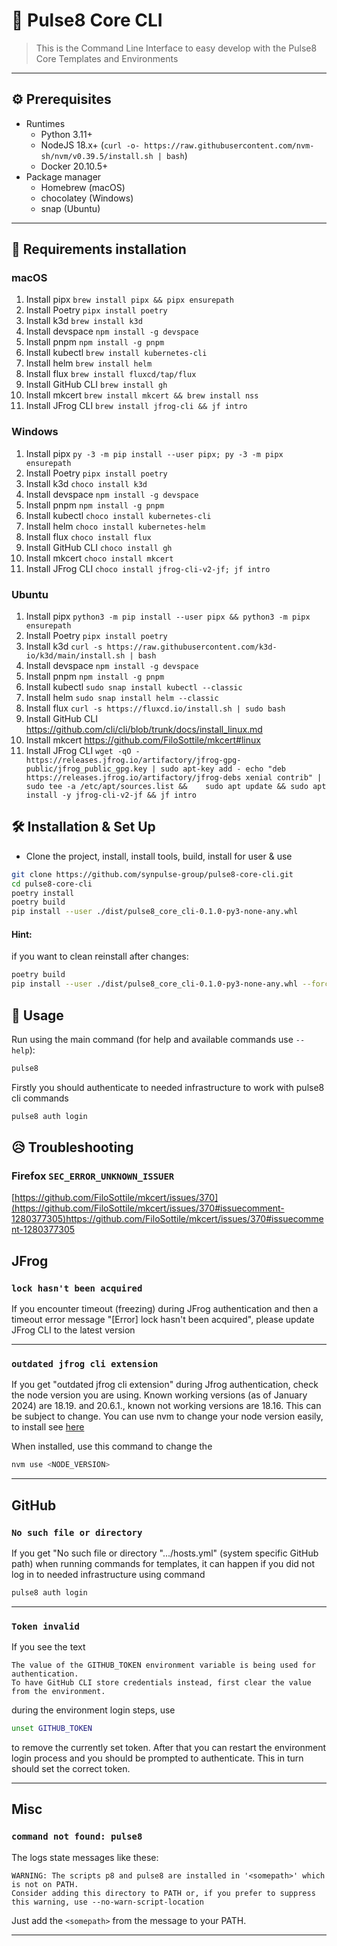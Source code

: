 # 🚀 Pulse8 Core CLI

> This is the Command Line Interface to easy develop with the Pulse8 Core Templates and Environments

---

## ⚙️ Prerequisites 

- Runtimes
  - Python 3.11+
  - NodeJS 18.x+ (`curl -o- https://raw.githubusercontent.com/nvm-sh/nvm/v0.39.5/install.sh | bash`)
  - Docker 20.10.5+
- Package manager
  - Homebrew (macOS) 
  - chocolatey (Windows) 
  - snap (Ubuntu)

---

## 🛫 Requirements installation

### macOS
1. Install pipx `brew install pipx && pipx ensurepath`
2. Install Poetry `pipx install poetry`
3. Install k3d `brew install k3d`
4. Install devspace `npm install -g devspace`
5. Install pnpm `npm install -g pnpm`
6. Install kubectl `brew install kubernetes-cli`
7. Install helm `brew install helm`
8. Install flux `brew install fluxcd/tap/flux`
9. Install GitHub CLI `brew install gh`
10. Install mkcert `brew install mkcert && brew install nss`
11. Install JFrog CLI `brew install jfrog-cli && jf intro`

### Windows
1. Install pipx `py -3 -m pip install --user pipx; py -3 -m pipx ensurepath`
2. Install Poetry `pipx install poetry`
3. Install k3d `choco install k3d`
4. Install devspace `npm install -g devspace`
5. Install pnpm `npm install -g pnpm`
6. Install kubectl `choco install kubernetes-cli`
7. Install helm `choco install kubernetes-helm`
8. Install flux `choco install flux`
9. Install GitHub CLI `choco install gh`
10. Install mkcert `choco install mkcert`
11. Install JFrog CLI `choco install jfrog-cli-v2-jf; jf intro`

### Ubuntu
1. Install pipx `python3 -m pip install --user pipx && python3 -m pipx ensurepath`
2. Install Poetry `pipx install poetry`
3. Install k3d `curl -s https://raw.githubusercontent.com/k3d-io/k3d/main/install.sh | bash`
4. Install devspace `npm install -g devspace`
5. Install pnpm `npm install -g pnpm`
6. Install kubectl `sudo snap install kubectl --classic`
7. Install helm `sudo snap install helm --classic`
8. Install flux `curl -s https://fluxcd.io/install.sh | sudo bash`
9. Install GitHub CLI https://github.com/cli/cli/blob/trunk/docs/install_linux.md
10. Install mkcert https://github.com/FiloSottile/mkcert#linux
11. Install JFrog CLI `wget -qO - https://releases.jfrog.io/artifactory/jfrog-gpg-public/jfrog_public_gpg.key | sudo apt-key add -
echo "deb https://releases.jfrog.io/artifactory/jfrog-debs xenial contrib" | sudo tee -a /etc/apt/sources.list &&    sudo apt update &&
sudo apt install -y jfrog-cli-v2-jf &&
jf intro`


## 🛠 Installation & Set Up

- Clone the project, install, install tools, build, install for user & use

```bash
git clone https://github.com/synpulse-group/pulse8-core-cli.git
cd pulse8-core-cli
poetry install
poetry build
pip install --user ./dist/pulse8_core_cli-0.1.0-py3-none-any.whl
```

#### Hint: 
if you want to clean reinstall after changes:

```bash
poetry build
pip install --user ./dist/pulse8_core_cli-0.1.0-py3-none-any.whl --force-reinstall
```

## 🚗 Usage

Run using the main command (for help and available commands use `--help`):
```bash
pulse8
```
Firstly you should authenticate to needed infrastructure to work with pulse8 cli commands
```bash
pulse8 auth login
```


## 😥 Troubleshooting

### Firefox `SEC_ERROR_UNKNOWN_ISSUER`
[https://github.com/FiloSottile/mkcert/issues/370](https://github.com/FiloSottile/mkcert/issues/370#issuecomment-1280377305)https://github.com/FiloSottile/mkcert/issues/370#issuecomment-1280377305

## JFrog

### `lock hasn't been acquired`
If you encounter timeout (freezing) during JFrog authentication and then a timeout error message "[Error] lock hasn't been acquired", please update JFrog CLI to the latest version

---

### `outdated jfrog cli extension `
If you get "outdated jfrog cli extension" during Jfrog authentication, check the node version you are using. Known working versions (as of January 2024) are 18.19. and 20.6.1., known not working versions are 18.16.
This can be subject to change. You can use nvm to change your node version easily, to install see [here](https://github.com/nvm-sh/nvm?tab=readme-ov-file#installing-and-updating)

When installed, use this command to change the
```bash
nvm use <NODE_VERSION>
```
---

## GitHub

### `No such file or directory`
If you get "No such file or directory ".../hosts.yml" (system specific GitHub path) when running commands for templates, it can happen if you did not log in to needed infrastructure using command
```bash
pulse8 auth login
```
---

### `Token invalid`

If you see the text

```text
The value of the GITHUB_TOKEN environment variable is being used for authentication.
To have GitHub CLI store credentials instead, first clear the value from the environment.
```

during the environment login steps, use

```bash
unset GITHUB_TOKEN
```
to remove the currently set token. After that you can restart the environment login process and you should be prompted to authenticate. This in turn should set the correct token. 

---

## Misc
### `command not found: pulse8`
The logs state messages like these:
```
WARNING: The scripts p8 and pulse8 are installed in '<somepath>' which is not on PATH.
Consider adding this directory to PATH or, if you prefer to suppress this warning, use --no-warn-script-location
```
Just add the `<somepath>` from the message to your PATH.

---
